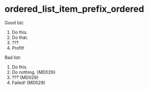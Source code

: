 # ordered_list_item_prefix_ordered

Good list:

1. Do this.
2. Do that.
3. ???
4. Profit!

Bad list:

1. Do this.
1. Do nothing. {MD029}
1. ??? {MD029}
1. Failed! {MD029}

<!-- markdownlint-configure-file {
  "MD029": {
    "style": "ordered"
  }
} -->
